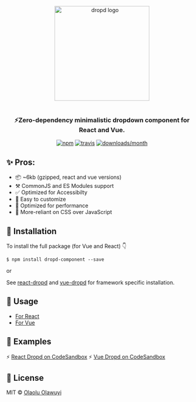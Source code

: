 <p align="center">
  <br />
  <br />
  <br />
  <img src="https://raw.githubusercontent.com/whizkydee/dropd/master/small-logo.png?token=AIObqio0F4tIzhx-8XPxtMtiKgagz1Kbks5cu7UawA%3D%3D" width="250" height="auto" alt="dropd logo" align="center" />
  <br />
  <br />
  <h3 align="center">⚡️Zero-dependency minimalistic dropdown component for React and Vue.</h3>

  <p align="center">
  <a href="https://www.npmjs.org/package/dropd-component"><img src="https://img.shields.io/npm/v/dropd.svg?style=flat-square" alt="npm"></a>
  <a href="https://travis-ci.org/whizkydee/dropd"><img src="https://img.shields.io/travis/whizkydee/dropd.svg?style=flat-square" alt="travis"></a>
  <a href="https://github.com/whizkydee/dropd"><img src="https://img.shields.io/npm/dm/dropd.svg?style=flat-square" alt="downloads/month"></a>
  </p>
</p>

## ✨ Pros:

- 📦 ~6kb (gzipped, react and vue versions)
- ⚒ CommonJS and ES Modules support
- ✅ Optimized for Accessibilty
- 🌈 Easy to customize
- 🦄 Optimized for performance
- 💅 More-reliant on CSS over JavaScript

## 🔧 Installation

To install the full package (for Vue and React) 👇

```
$ npm install dropd-component --save
```

or

See
[react-dropd](https://github.com/whizkydee/dropd/tree/master/packages/react-dropd#-installation)
and
[vue-dropd](https://github.com/whizkydee/dropd/tree/master/packages/vue-dropd#-installation)
for framework specific installation.

## 📖 Usage

- [For React](https://github.com/whizkydee/dropd/tree/master/packages/react-dropd#-usage)
- [For Vue](https://github.com/whizkydee/dropd/tree/master/packages/vue-dropd#-usage)

## 👀 Examples

⚡️
[React Dropd on CodeSandbox](https://codesandbox.io/s/0y3x7jwv0n?fontsize=14)
⚡️
[Vue Dropd on CodeSandbox](https://codesandbox.io/s/kx874lpmxo?fontsize=14)

## 🤝 License

MIT © [Olaolu Olawuyi](https://twitter.com/mrolaolu)
